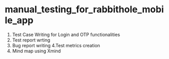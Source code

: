 # manual_testing_for_rabbithole_mobile_app
1. Test Case Writing for Login and OTP functionalities
2. Test report wrting
3. Bug report writing
4.Test metrics creation
5. Mind map using Xmind
